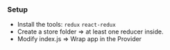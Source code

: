 ### Setup

- Install the tools: `redux` `react-redux`
- Create a store folder => at least one reducer inside.
- Modify index.js => Wrap app in the Provider
